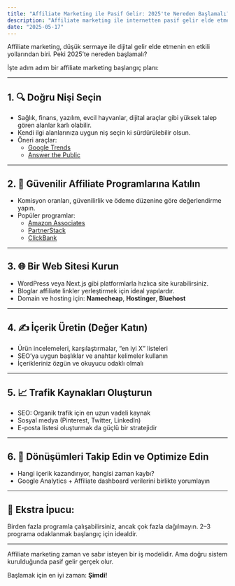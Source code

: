 ```yaml
---
title: "Affiliate Marketing ile Pasif Gelir: 2025'te Nereden Başlamalı?"
description: "Affiliate marketing ile internetten pasif gelir elde etmeye başlamak isteyenler için 2025 yılına özel kapsamlı bir başlangıç rehberi."
date: "2025-05-17"
---
```


Affiliate marketing, düşük sermaye ile dijital gelir elde etmenin en etkili yollarından biri. Peki 2025’te nereden başlamalı?

İşte adım adım bir affiliate marketing başlangıç planı:

---

## 1. 🔍 Doğru Nişi Seçin

- Sağlık, finans, yazılım, evcil hayvanlar, dijital araçlar gibi yüksek talep gören alanlar karlı olabilir.
- Kendi ilgi alanlarınıza uygun niş seçin ki sürdürülebilir olsun.
- Öneri araçlar:
  - [Google Trends](https://trends.google.com)
  - [Answer the Public](https://answerthepublic.com)

---

## 2. 🧩 Güvenilir Affiliate Programlarına Katılın

- Komisyon oranları, güvenilirlik ve ödeme düzenine göre değerlendirme yapın.
- Popüler programlar:
  - [Amazon Associates](https://affiliate-program.amazon.com)
  - [PartnerStack](https://www.partnerstack.com)
  - [ClickBank](https://www.clickbank.com)

---

## 3. 🌐 Bir Web Sitesi Kurun

- WordPress veya Next.js gibi platformlarla hızlıca site kurabilirsiniz.
- Bloglar affiliate linkler yerleştirmek için ideal yapılardır.
- Domain ve hosting için: **Namecheap**, **Hostinger**, **Bluehost**

---

## 4. ✍️ İçerik Üretin (Değer Katın)

- Ürün incelemeleri, karşılaştırmalar, “en iyi X” listeleri
- SEO’ya uygun başlıklar ve anahtar kelimeler kullanın
- İçerikleriniz özgün ve okuyucu odaklı olmalı

---

## 5. 📈 Trafik Kaynakları Oluşturun

- SEO: Organik trafik için en uzun vadeli kaynak
- Sosyal medya (Pinterest, Twitter, LinkedIn)
- E-posta listesi oluşturmak da güçlü bir stratejidir

---

## 6. 💼 Dönüşümleri Takip Edin ve Optimize Edin

- Hangi içerik kazandırıyor, hangisi zaman kaybı?
- Google Analytics + Affiliate dashboard verilerini birlikte yorumlayın

---

## 🧠 Ekstra İpucu:

Birden fazla programla çalışabilirsiniz, ancak çok fazla dağılmayın. 2–3 programa odaklanmak başlangıç için idealdir.

---

Affiliate marketing zaman ve sabır isteyen bir iş modelidir. Ama doğru sistem kurulduğunda pasif gelir gerçek olur.

Başlamak için en iyi zaman: **Şimdi!**
